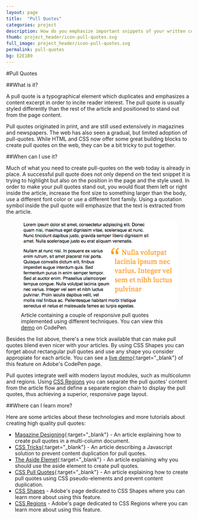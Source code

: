 ```yaml
---
layout: page
title:  "Pull Quotes"
categories: project
description: How do you emphasize important snippets of your written content?
thumb: project_header/icon-pull-quotes.svg
full_image: project_header/icon-pull-quotes.svg
permalink: pull-quotes
bg: E2E1B9
---
```

#Pull Quotes

##What is it?

A pull quote is a typographical element which duplicates and emphasizes a content excerpt in order to incite reader interest. The pull quote is usually styled differently than the rest of the article and positioned to stand out from the page content.

Pull quotes originated in print, and are still used extensively in magazines and newspapers. The web has also seen a gradual, but limited adoption of pull-quotes. While HTML and CSS now offer some great building blocks to create pull quotes on the web, they can be a bit tricky to put together.


##When can I use it?

Much of what you need to create pull-quotes on the web today is already in place. A successful pull quote does not only depend on the text snippet it is trying to highlight but also on the position in the page and the style used. In order to make your pull quotes stand out, you would float them left or right inside the article, increase the font size to something larger than the body, use a different font color or use a different font family. Using a quotation symbol inside the pull quote will emphasize that the text is extracted from the article. 

<figure>
  <a href="http://codepen.io/adobe/full/oDLwm">
  <img src="/img/pull-quotes/pull-quotes-screenshot.png" alt="Pull quotes article screenshot"></img>
  </a>
  <figcaption>
    Article containing a couple of responsive pull quotes implemented using different techniques. You can view this <a href="http://codepen.io/adobe/full/oDLwm">demo</a> on CodePen.
  </figcaption>
</figure>

Besides the list above, there's a new trick available that can make pull quotes blend even nicer with your articles. By using CSS Shapes you can forget about rectangular pull quotes and use any shape you consider appropiate for each article. You can see a [live demo][demo-shapes]{:target="_blank"} of this feature on Adobe's CodePen page.

Pull quotes integrate well with modern layout modules, such as multicolumn and regions. Using [CSS Regions][regions] you can separate the pull quotes' content from the article flow and define a separate region chain to display the pull quotes, thus achieving a superior, responsive page layout.

##Where can I learn more?

Here are some articles about these technologies and more tutorials about creating high quality pull quotes:

- [Magazine Designing][magazine]{:target="_blank"} - An article explaining how to create pull quotes in a multi-column document.
- [CSS Tricks][css-tricks]{:target="_blank"} - An article describing a Javascript solution to prevent content duplication for pull quotes.
- [The Aside Elemet][aside]{:target="_blank"} - An article explaining why you should use the aside element to create pull quotes.
- [CSS Pull Quotes][css-pull-quotes]{:target="_blank"} - An article explaining how to create pull quotes using CSS pseudo-elements and prevent content duplication.
- [CSS Shapes][shapes] - Adobe's page dedicated to CSS Shapes where you can learn more about using this feature.
- [CSS Regions][regions] - Adobe's page dedicated to CSS Regions where you can learn more about using this feature.

[demo]: http://codepen.io/adobe/full/oDLwm
[demo-shapes]: http://codepen.io/adobe/full/udibs
[aside]: http://www.impressivewebs.com/aside-vs-blockquote-html5
[css-tricks]: http://css-tricks.com/better-pull-quotes
[magazine]: http://www.magazinedesigning.com/pull-quotes
[shapes]: http://webplatform.adobe.com/shapes
[regions]: http://webplatform.adobe.com/regions
[css-pull-quotes]: http://miekd.com/articles/pull-quotes-with-html5-and-css

